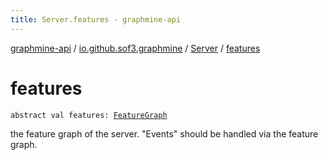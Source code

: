 ```yaml
---
title: Server.features - graphmine-api
---
```


[graphmine-api](../../index.html) / [io.github.sof3.graphmine](../index.html) / [Server](index.html) / [features](./features.html)

# features

`abstract val features: `[`FeatureGraph`](../../io.github.sof3.graphmine.feature/-feature-graph/index.html)

the feature graph of the server. "Events" should be handled via the feature graph.

